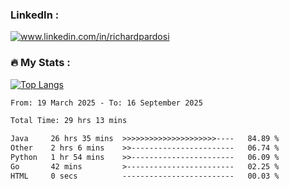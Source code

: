 

<h3>LinkedIn :</h3>
<div id="badges">
  <a href="https://www.linkedin.com/in/richardpardosi/">
    <img src="https://img.shields.io/badge/LinkedIn-blue?style=for-the-badge&logo=linkedin&logoColor=white" alt="www.linkedin.com/in/richardpardosi"/>
  </a>
</div>

### :fire: My Stats :
[![Top Langs](https://github-readme-stats.vercel.app/api/top-langs/?username=RichardPardosi&layout=compact&theme=vision-friendly-dark)](https://github.com/RichardPardosi)



<!--START_SECTION:waka-->

```txt
From: 19 March 2025 - To: 16 September 2025

Total Time: 29 hrs 13 mins

Java     26 hrs 35 mins  >>>>>>>>>>>>>>>>>>>>>----   84.89 %
Other    2 hrs 6 mins    >>-----------------------   06.74 %
Python   1 hr 54 mins    >>-----------------------   06.09 %
Go       42 mins         >------------------------   02.25 %
HTML     0 secs          -------------------------   00.03 %
```

<!--END_SECTION:waka-->